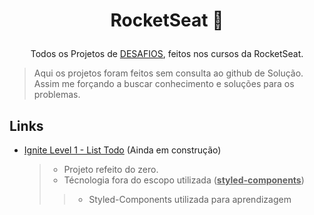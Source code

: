 # <p align="center">RocketSeat 🚀</p>
<p align="center">Todos os Projetos de <u>DESAFIOS</u>, feitos nos cursos da RocketSeat.</p>

> Aqui os projetos foram feitos sem consulta ao github de Solução. Assim me forçando a buscar conhecimento e soluções para os problemas.

## Links
* [Ignite Level 1 - List Todo](https://todolist-ignite-duhnunes.vercel.app/) (Ainda em construção)
  > * Projeto refeito do zero.
  > * Técnologia fora do escopo utilizada (**<u>styled-components</u>**)
  >> * Styled-Components utilizada para aprendizagem

